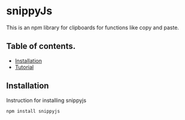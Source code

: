 # snippyJs
This is an npm library for clipboards for functions like copy and paste.

## Table of contents.
- [Installation](#installation)
- [Tutorial](#tutorial)

## Installation
Instruction for installing snippyjs

```bash
npm install snippyjs
